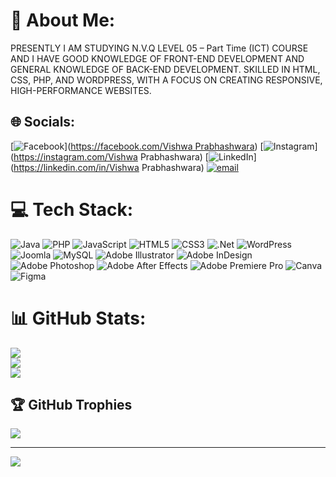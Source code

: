 # 💫 About Me:
PRESENTLY I AM STUDYING N.V.Q LEVEL 05 – Part Time (ICT) COURSE AND I HAVE GOOD KNOWLEDGE OF FRONT-END DEVELOPMENT AND GENERAL KNOWLEDGE OF BACK-END DEVELOPMENT. SKILLED IN HTML, CSS, PHP, AND WORDPRESS, WITH A FOCUS ON CREATING RESPONSIVE, HIGH-PERFORMANCE WEBSITES.


## 🌐 Socials:
[![Facebook](https://img.shields.io/badge/Facebook-%231877F2.svg?logo=Facebook&logoColor=white)]([https://facebook.com/Vishwa Prabhashwara](https://www.facebook.com/vishwa.prabhashwara.455751?mibextid=ZbWKwL)) [![Instagram](https://img.shields.io/badge/Instagram-%23E4405F.svg?logo=Instagram&logoColor=white)](https://instagram.com/Vishwa Prabhashwara) [![LinkedIn](https://img.shields.io/badge/LinkedIn-%230077B5.svg?logo=linkedin&logoColor=white)](https://linkedin.com/in/Vishwa Prabhashwara) [![email](https://img.shields.io/badge/Email-D14836?logo=gmail&logoColor=white)](mailto:wpvprabhashwara@gmail.com) 

# 💻 Tech Stack:
![Java](https://img.shields.io/badge/java-%23ED8B00.svg?style=for-the-badge&logo=openjdk&logoColor=white) ![PHP](https://img.shields.io/badge/php-%23777BB4.svg?style=for-the-badge&logo=php&logoColor=white) ![JavaScript](https://img.shields.io/badge/javascript-%23323330.svg?style=for-the-badge&logo=javascript&logoColor=%23F7DF1E) ![HTML5](https://img.shields.io/badge/html5-%23E34F26.svg?style=for-the-badge&logo=html5&logoColor=white) ![CSS3](https://img.shields.io/badge/css3-%231572B6.svg?style=for-the-badge&logo=css3&logoColor=white) ![.Net](https://img.shields.io/badge/.NET-5C2D91?style=for-the-badge&logo=.net&logoColor=white) ![WordPress](https://img.shields.io/badge/WordPress-%23117AC9.svg?style=for-the-badge&logo=WordPress&logoColor=white) ![Joomla](https://img.shields.io/badge/joomla-%235091CD.svg?style=for-the-badge&logo=joomla&logoColor=white) ![MySQL](https://img.shields.io/badge/mysql-4479A1.svg?style=for-the-badge&logo=mysql&logoColor=white) ![Adobe Illustrator](https://img.shields.io/badge/adobe%20illustrator-%23FF9A00.svg?style=for-the-badge&logo=adobe%20illustrator&logoColor=white) ![Adobe InDesign](https://img.shields.io/badge/Adobe%20InDesign-49021F?style=for-the-badge&logo=adobeindesign&logoColor=FF3366) ![Adobe Photoshop](https://img.shields.io/badge/adobe%20photoshop-%2331A8FF.svg?style=for-the-badge&logo=adobe%20photoshop&logoColor=white) ![Adobe After Effects](https://img.shields.io/badge/Adobe%20After%20Effects-9999FF.svg?style=for-the-badge&logo=Adobe%20After%20Effects&logoColor=white) ![Adobe Premiere Pro](https://img.shields.io/badge/Adobe%20Premiere%20Pro-9999FF.svg?style=for-the-badge&logo=Adobe%20Premiere%20Pro&logoColor=white) ![Canva](https://img.shields.io/badge/Canva-%2300C4CC.svg?style=for-the-badge&logo=Canva&logoColor=white) ![Figma](https://img.shields.io/badge/figma-%23F24E1E.svg?style=for-the-badge&logo=figma&logoColor=white)
# 📊 GitHub Stats:
![](https://github-readme-stats.vercel.app/api?username=vishwa0404&theme=dark&hide_border=false&include_all_commits=false&count_private=false)<br/>
![](https://nirzak-streak-stats.vercel.app/?user=vishwa0404&theme=dark&hide_border=false)<br/>
![](https://github-readme-stats.vercel.app/api/top-langs/?username=vishwa0404&theme=dark&hide_border=false&include_all_commits=false&count_private=false&layout=compact)

## 🏆 GitHub Trophies
![](https://github-profile-trophy.vercel.app/?username=vishwa0404&theme=radical&no-frame=false&no-bg=true&margin-w=4)

---
[![](https://visitcount.itsvg.in/api?id=vishwa0404&icon=0&color=0)](https://visitcount.itsvg.in)

<!-- Proudly created with GPRM ( https://gprm.itsvg.in ) -->
